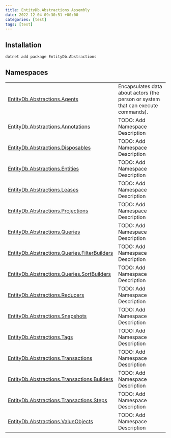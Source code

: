 ```yaml
---
title: EntityDb.Abstractions Assembly
date: 2022-12-04 09:30:51 +00:00
categories: [test]
tags: [test]
---
```


## Installation
```sh
dotnet add package EntityDb.Abstractions
```
## Namespaces
<table><tr><td><a href='/posts/dotnet-entitydb-abstractions-agents'>EntityDb.Abstractions.Agents</a></td><td>
Encapsulates data about actors (the person or system that can execute commands).
</td></tr><tr><td><a href='/posts/dotnet-entitydb-abstractions-annotations'>EntityDb.Abstractions.Annotations</a></td><td>
TODO: Add Namespace Description
</td></tr><tr><td><a href='/posts/dotnet-entitydb-abstractions-disposables'>EntityDb.Abstractions.Disposables</a></td><td>
TODO: Add Namespace Description
</td></tr><tr><td><a href='/posts/dotnet-entitydb-abstractions-entities'>EntityDb.Abstractions.Entities</a></td><td>
TODO: Add Namespace Description
</td></tr><tr><td><a href='/posts/dotnet-entitydb-abstractions-leases'>EntityDb.Abstractions.Leases</a></td><td>
TODO: Add Namespace Description
</td></tr><tr><td><a href='/posts/dotnet-entitydb-abstractions-projections'>EntityDb.Abstractions.Projections</a></td><td>
TODO: Add Namespace Description
</td></tr><tr><td><a href='/posts/dotnet-entitydb-abstractions-queries'>EntityDb.Abstractions.Queries</a></td><td>
TODO: Add Namespace Description
</td></tr><tr><td><a href='/posts/dotnet-entitydb-abstractions-queries-filterbuilders'>EntityDb.Abstractions.Queries.FilterBuilders</a></td><td>
TODO: Add Namespace Description
</td></tr><tr><td><a href='/posts/dotnet-entitydb-abstractions-queries-sortbuilders'>EntityDb.Abstractions.Queries.SortBuilders</a></td><td>
TODO: Add Namespace Description
</td></tr><tr><td><a href='/posts/dotnet-entitydb-abstractions-reducers'>EntityDb.Abstractions.Reducers</a></td><td>
TODO: Add Namespace Description
</td></tr><tr><td><a href='/posts/dotnet-entitydb-abstractions-snapshots'>EntityDb.Abstractions.Snapshots</a></td><td>
TODO: Add Namespace Description
</td></tr><tr><td><a href='/posts/dotnet-entitydb-abstractions-tags'>EntityDb.Abstractions.Tags</a></td><td>
TODO: Add Namespace Description
</td></tr><tr><td><a href='/posts/dotnet-entitydb-abstractions-transactions'>EntityDb.Abstractions.Transactions</a></td><td>
TODO: Add Namespace Description
</td></tr><tr><td><a href='/posts/dotnet-entitydb-abstractions-transactions-builders'>EntityDb.Abstractions.Transactions.Builders</a></td><td>
TODO: Add Namespace Description
</td></tr><tr><td><a href='/posts/dotnet-entitydb-abstractions-transactions-steps'>EntityDb.Abstractions.Transactions.Steps</a></td><td>
TODO: Add Namespace Description
</td></tr><tr><td><a href='/posts/dotnet-entitydb-abstractions-valueobjects'>EntityDb.Abstractions.ValueObjects</a></td><td>
TODO: Add Namespace Description
</td></tr></table>
